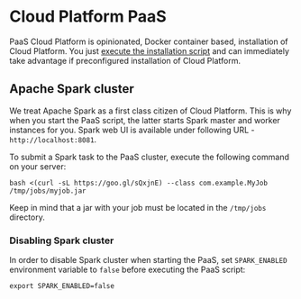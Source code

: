 # Cloud Platform PaaS

PaaS Cloud Platform is opinionated, Docker container based, installation of Cloud Platform. You just
[execute the installation script](starting.md) and can immediately take advantage if preconfigured installation of
Cloud Platform.

## Apache Spark cluster

We treat Apache Spark as a first class citizen of Cloud Platform. This is why when you start the PaaS script, the latter
starts Spark master and worker instances for you. Spark web UI is available under following URL - `http://localhost:8081`.

To submit a Spark task to the PaaS cluster, execute the following command on your server:

    bash <(curl -sL https://goo.gl/sQxjnE) --class com.example.MyJob  /tmp/jobs/myjob.jar

Keep in mind that a jar with your job must be located in the `/tmp/jobs` directory.

### Disabling Spark cluster

In order to disable Spark cluster when starting the PaaS, set `SPARK_ENABLED` environment variable to `false` before
executing the PaaS script:

    export SPARK_ENABLED=false

